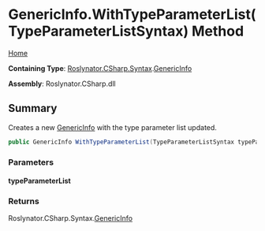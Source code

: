 # GenericInfo\.WithTypeParameterList\(TypeParameterListSyntax\) Method <a name="_Top"></a>

[Home](../../../../../README.md)

**Containing Type**: [Roslynator.CSharp.Syntax](../../README.md#_Top)\.[GenericInfo](../README.md#_Top)

**Assembly**: Roslynator\.CSharp\.dll

## Summary

Creates a new [GenericInfo](../README.md#_Top) with the type parameter list updated\.

```csharp
public GenericInfo WithTypeParameterList(TypeParameterListSyntax typeParameterList)
```

### Parameters

#### typeParameterList

### Returns

Roslynator\.CSharp\.Syntax\.[GenericInfo](../README.md#_Top)

